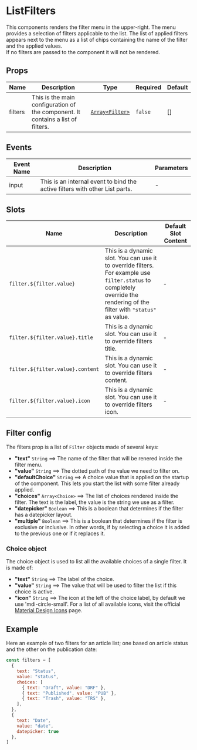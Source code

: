 # ListFilters

This components renders the filter menu in the upper-right. The menu provides a selection of filters applicable to the list. The list of applied filters appears next to the menu as a list of chips containing the name of the filter and the applied values. <br> If no filters are passed to the component it will not be rendered.

## Props

<!-- @vuese:ListFilters:props:start -->

|Name|Description|Type|Required|Default|
|---|---|---|---|---|
|filters|This is the main configuration of the component. It contains a list of filters.|[`Array<Filter>`](#filter-config)|`false`|[]|

<!-- @vuese:ListFilters:props:end -->


## Events

<!-- @vuese:ListFilters:events:start -->

|Event Name|Description|Parameters|
|---|---|---|
|input|This is an internal event to bind the active filters with other List parts.|-|

<!-- @vuese:ListFilters:events:end -->


## Slots

<!-- @vuese:ListFilters:slots:start -->

|Name|Description|Default Slot Content|
|---|---|---|
|`filter.${filter.value}`|This is a dynamic slot. You can use it to override filters. <br> For example use `filter.status` to completely override the rendering of the filter with `"status"` as value.|-|
|`filter.${filter.value}.title`|This is a dynamic slot. You can use it to override filters title.|-|
|`filter.${filter.value}.content`|This is a dynamic slot. You can use it to override filters content.|-|
|`filter.${filter.value}.icon`|This is a dynamic slot. You can use it to override filters icon.|-|

<!-- @vuese:ListFilters:slots:end -->



## Filter config

The filters prop is a list of `Filter` objects made of several keys:

- **"text"** `String` ==> The name of the filter that will be renered inside the filter menu.
- **"value"** `String` ==> The dotted path of the value we need to filter on.
- **"defaultChoice"** `String` ==> A choice value that is applied on the startup of the component. This lets you start the list with some filter already applied.
- **"choices"** `Array<Choice>` ==> The list of choices rendered inside the filter. The text is the label, the value is the string we use as a filter.
- **"datepicker"** `Boolean` ==> This is a boolean that determines if the filter has a datepicker layout.
- **"multiple"** `Boolean` ==> This is a boolean that determines if the filter is exclusive or inclusive. In other words, if by selecting a choice it is added to the previous one or if it replaces it.

### Choice object

The choice object is used to list all the available choices of a single filter.
It is made of:

- **"text"** `String` ==> The label of the choice.
- **"value"** `String` ==> The value that will be used to filter the list if this choice is active.
- **"icon"** `String` ==> The icon at the left of the choice label, by default we use 'mdi-circle-small'. For a list of all available icons, visit the official [Material Design Icons](https://materialdesignicons.com/) page.


## Example
Here an example of two filters for an article list; one based on article status and the other on the publication date:

```js
const filters = [
  {
    text: "Status",
    value: "status",
    choices: [
      { text: "Draft", value: "DRF" },
      { text: "Published", value: "PUB" },
      { text: "Trash", value: "TRS" },
    ],
  },
  {
    text: "Date",
    value: "date",
    datepicker: true
  },
]
```
